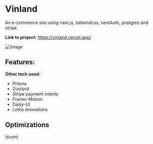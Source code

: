 # Vinland
An e-commerce site using next.js, tailwindcss, nextAuth, postgres and stripe

**Link to project:** https://vinland.vercel.app/

![image](https://github.com/4orrest/Vinland/assets/76661750/7c119e0c-b1b4-4c98-9565-49e92ad470b4)

## Features:

**Other tech used:**
<ul>
  <li>Prisma</li>
  <li>Zustand</li>
  <li>Stripe payment intents</li>
  <li>Framer-Motion</li>
  <li>Daisy-UI</li>
  <li>Lottie Animations</li>
  
</ul>


## Optimizations
*(soon)*
